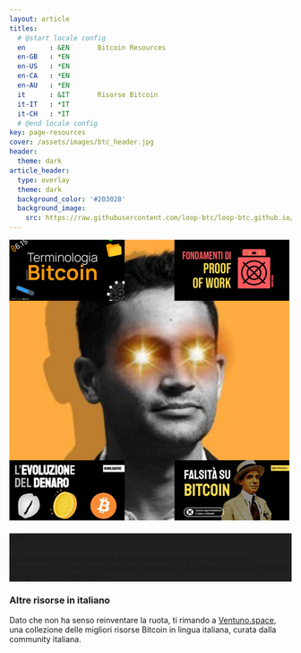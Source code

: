 ```yaml
---
layout: article
titles:
  # @start locale config
  en      : &EN       Bitcoin Resources
  en-GB   : *EN
  en-US   : *EN
  en-CA   : *EN
  en-AU   : *EN
  it      : &IT       Risorse Bitcoin
  it-IT   : *IT
  it-CH   : *IT
  # @end locale config
key: page-resources
cover: /assets/images/btc_header.jpg
header:
  theme: dark
article_header:
  type: overlay
  theme: dark
  background_color: '#203028'
  background_image:
    src: https://raw.githubusercontent.com/loop-btc/loop-btc.github.io/master/assets/images/btc_header.jpg
---
```




<!--more-->

<style>
  .card__content {
    background-color: #202020;
  }
</style>

<div class="grid">
  <div class="cell cell--12 cell--lg-8 content">
    <a href="/anil.html">
      <div class="card">
        <div class="card__image">
          <img class="image" src="https://raw.githubusercontent.com/loop-btc/loop-btc.github.io/master/assets/images/card-anil.jpg"/>
        </div>
        <div class="card__content">
          <div class="card__header">
            <h4>Anil</h4>
          </div>
          <p>Le fantastiche presentazioni di <a href="twitter.com/anilsaidso">@anilsaidso</a> utili per iniziare a (far) conoscere Bitcoin o approfondirne vari aspetti, avvalendosi di slide efficaci e di grande impatto visivo.</p>
        </div>
      </div>
    </a>
  </div>
  <div class="cell cell--12 cell--lg-4 content">
      <h3>Altre risorse in italiano</h3>
      <p>Dato che non ha senso reinventare la ruota, ti rimando a <a href="https://ventuno.space">Ventuno.space</a>, una collezione delle migliori risorse Bitcoin in lingua italiana, curata dalla community italiana.</p></div>
</div>

